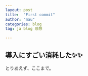 ```yaml
---
layout: post
title:  "First commit"
author: "mau"
categories: blog
tag: ja blog 感想

---
```


## 導入にすごい消耗した✨✨

とりあえず、ここまで。
